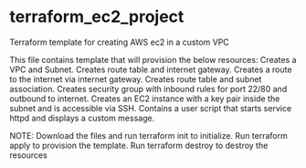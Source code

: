 # terraform_ec2_project
Terraform template for creating AWS ec2 in a custom VPC

This file contains template that will provision the below resources:
Creates a VPC and Subnet.
Creates route table and internet gateway.
Creates a route to the internet via internet gateway.
Creates route table and subnet association.
Creates security group with inbound rules for port 22/80 and outbound to internet.
Creates an EC2 instance with a key pair inside the subnet and is accessible via SSH.
Contains a user script that starts service httpd and displays a custom message.

NOTE: 
Download the files and run terraform init to initialize.
Run terraform apply to provision the template.
Run terraform destroy to destroy the resources
